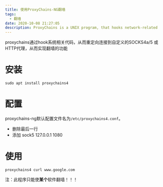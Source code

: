 ```yaml
---
title: 使用ProxyChains-NG翻墙
tags:
  - 翻墙
date: 2020-10-08 21:27:05
description: ProxyChains is a UNIX program, that hooks network-related libc functions in DYNAMICALLY LINKED programs via a preloaded DLL (dlsym(), LD_PRELOAD) and redirects the connections through SOCKS4a/5 or HTTP proxies. It supports TCP only (no UDP/ICMP etc).
---
```

proxychains通过hook系统相关代码，从而重定向连接到自定义的SOCKS4a/5 或 HTTP代理，从而实现翻墙的功能

# 安装

```
sudo apt install proxychains4
```

# 配置

proxychains-ng默认配置文件名为`/etc/proxychains4.conf`。

- 删除最后一行
- 添加 sock5 127.0.0.1 1080

# 使用

```
proxychains4 curl www.google.com
```

注：此程序只能使**某个**软件翻墙！！！
